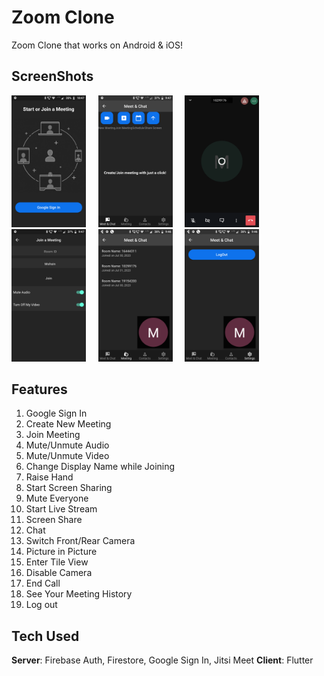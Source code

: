 # Zoom Clone

Zoom Clone that works on Android & iOS! 

## ScreenShots
<img src="/ScreenShots/0Login.png" width=23.6% height=27.8%>&nbsp;&nbsp;&nbsp;&nbsp;
<img src="/ScreenShots/1Home.png" width=23.6% height=27.8%>&nbsp;&nbsp;&nbsp;&nbsp;
<img src="/ScreenShots/2NewMeeting.png" width=23.6% height=27.8%>&nbsp;&nbsp;&nbsp;&nbsp;
<img src="/ScreenShots/3JoinMeeting.png" width=23.6% height=27.8%>&nbsp;&nbsp;&nbsp;&nbsp;
<img src="/ScreenShots/4MeetingHistory.png" width=23.6% height=27.8%>&nbsp;&nbsp;&nbsp;&nbsp;
<img src="/ScreenShots/5Setting.png" width=23.6% height=27.8%>&nbsp;&nbsp;&nbsp;&nbsp;


## Features
1. Google Sign In
2. Create New Meeting
3. Join Meeting
4. Mute/Unmute Audio
5. Mute/Unmute Video
6. Change Display Name while Joining
7. Raise Hand
8. Start Screen Sharing
9. Mute Everyone
10. Start Live Stream
11. Screen Share
12. Chat
13. Switch Front/Rear Camera
14. Picture in Picture
15. Enter Tile View
16. Disable Camera
17. End Call
18. See Your Meeting History
19. Log out

## Tech Used
**Server**: Firebase Auth, Firestore, Google Sign In, Jitsi Meet
**Client**: Flutter  


